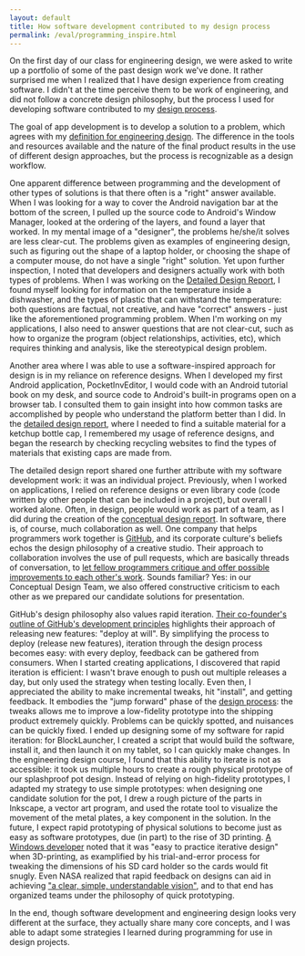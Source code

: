 ```yaml
---
layout: default
title: How software development contributed to my design process
permalink: /eval/programming_inspire.html
---
```


On the first day of our class for engineering design, we were asked to write up a portfolio of some of the past design work we've done. It rather surprised me when I realized that I have design experience from creating software. I didn't at the time perceive them to be work of engineering, and did not follow a concrete design philosophy, but the process I used for developing software contributed to my [design process](../process.html).

The goal of app development is to develop a solution to a problem, which agrees with my [definition for engineering design](../statement.html). The difference in the tools and resources available and the nature of the final product results in the use of different design approaches, but the process is recognizable as a design workflow.

One apparent difference between programming and the development of other types of solutions is that there often is a "right" answer available. When I was looking for a way to cover the Android navigation bar at the bottom of the screen, I pulled up the source code to Android's Window Manager, looked at the ordering of the layers, and found a layer that worked. In my mental image of a "designer", the problems he/she/it solves are less clear-cut. The problems given as examples of engineering design, such as figuring out the shape of a laptop holder, or choosing the shape of a computer mouse, do not have a single "right" solution. Yet upon further inspection, I noted that developers and designers actually work with both types of problems. When I was working on the [Detailed Design Report](../designs/esc101/ddr.html), I found myself looking for information on the temperature inside a dishwasher, and the types of plastic that can withstand the temperature: both questions are factual, not creative, and have "correct" answers - just like the aforementioned programming problem. When I'm working on my applications, I also need to answer questions that are not clear-cut, such as how to organize the program (object relationships, activities, etc), which requires thinking and analysis, like the stereotypical design problem.

Another area where I was able to use a software-inspired approach for design is in my reliance on reference designs. When I developed my first Android application, PocketInvEditor, I would code with an Android tutorial book on my desk, and source code to Android's built-in programs open on a browser tab. I consulted them to gain insight into how common tasks are accomplished by people who understand the platform better than I did. In the [detailed design report](../designs/esc101/ddr.html), where I needed to find a suitable material for a ketchup bottle cap, I remembered my usage of reference designs, and began the research by checking recycling websites to find the types of materials that existing caps are made from.

The detailed design report shared one further attribute with my software development work: it was an individual project. Previously, when I worked on applications, I relied on reference designs or even library code (code written by other people that can be included in a project), but overall I worked alone. Often, in design, people would work as part of a team, as I did during the creation of the [conceptual design report](../designs/esc101/cdr.html). In software, there is, of course, much collaboration as well. One company that helps programmers work together is [GitHub](https://github.com), and its corporate culture's beliefs echos the design philosophy of a creative studio. Their approach to collaboration involves the use of pull requests, which are basically threads of conversation, to [let fellow programmers critique and offer possible improvements to each other's work](https://github.com/blog/1124-how-we-use-pull-requests-to-build-github). Sounds familiar? Yes: in our Conceptual Design Team, we also offered constructive criticism to each other as we prepared our candidate solutions for presentation. 

GitHub's design philosophy also values rapid iteration. [Their co-founder's outline of GitHub's development principles](http://tom.preston-werner.com/2011/03/29/ten-lessons-from-githubs-first-year.html) highlights their approach of releasing new features: "deploy at will". By simplifying the process to deploy (release new features), iteration through the design process becomes easy: with every deploy, feedback can be gathered from consumers. When I started creating applications, I discovered that rapid iteration is efficient: I wasn't brave enough to push out multiple releases a day, but only used the strategy when testing locally. Even then, I appreciated the ability to make incremental tweaks, hit "install", and getting feedback. It embodies the "jump forward" phase of the [design process](../process.html): the tweaks allows me to improve a low-fidelity prototype into the shipping product extremely quickly. Problems can be quickly spotted, and nuisances can be quickly fixed. I ended up designing some of my software for rapid iteration: for BlockLauncher, I created a script that would build the software, install it, and then launch it on my tablet, so I can quickly make changes. In the engineering design course, I found that this ability to iterate is not as accessible: it took us multiple hours to create a rough physical prototype of our splashproof pot design. Instead of relying on high-fidelity prototypes, I adapted my strategy to use simple prototypes: when designing one candidate solution for the pot, I drew a rough picture of the parts in Inkscape, a vector art program, and used the rotate tool to visualize the movement of the metal plates, a key component in the solution. In the future, I expect rapid prototyping of physical solutions to become just as easy as software prototypes, due (in part) to the rise of 3D printing. [A Windows developer](http://blogs.windows.com/windows/b/extremewindows/archive/2013/08/22/3d-printing-support-in-windows-8-1-explained.aspx) noted that it was "easy to practice iterative design" when 3D-printing, as examplified by his trial-and-error process for tweaking the dimensions of his SD card holder so the cards would fit snugly. Even NASA realized that rapid feedback on designs can aid in achieving ["a clear, simple, understandable vision"](http://www.nasa.gov/offices/oce/appel/ask/issues/42/42s_rapid_prototyping_analog_testing.html), and to that end has organized teams under the philosophy of quick prototyping.

In the end, though software development and engineering design looks very different at the surface, they actually share many core concepts, and I was able to adapt some strategies I learned during programming for use in design projects.
